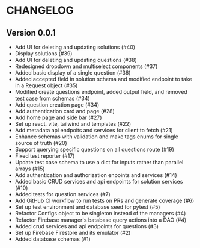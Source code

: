 # CHANGELOG

## Version 0.0.1
- Add UI for deleting and updating solutions (#40)
- Display solutions (#39)
- Add UI for deleting and updating questions (#38)
- Redesigned dropdown and multiselect components (#37)
- Added basic display of a single question (#36)
- Added accepted field in solution schema and modified endpoint to take in a Request object (#35)
- Modified create questions endpoint, added output field, and removed test case from schemas (#34)
- Add question creation page (#34)
- Add authentication card and page (#28)
- Add home page and side bar (#27)
- Set up react, vite, tailwind and templates (#22)
- Add metadata api endpoits and services for client to fetch (#21)
- Enhance schemas with validation and make tags enums for single source of truth (#20)
- Support querying specific questions on all questions route (#19)
- Fixed test reporter (#17)
- Update test case schema to use a dict for inputs rather than parallel arrays (#15)
- Add authentication and authorization enpoints and services (#14)
- Added basic CRUD services and api endpoints for solution services (#10)
- Added tests for question services (#7)
- Add GitHub CI workflow to run tests on PRs and generate coverage (#6)
- Set up test environment and database seed for pytest (#5)
- Refactor Configs object to be singleton instead of the managers (#4)
- Refactor Firebase manager's batabase query actions into a DAO (#4)
- Added crud services and api endpoints for questions (#3)
- Set up Firebase Firestore and its emulator (#2)
- Added database schemas (#1)
